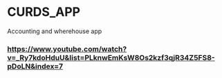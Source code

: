 # CURDS_APP
Accounting and wherehouse app
### https://www.youtube.com/watch?v=_Ry7kdoHduU&list=PLknwEmKsW8Os2kzf3qjR34Z5FS8-pDoLN&index=7
